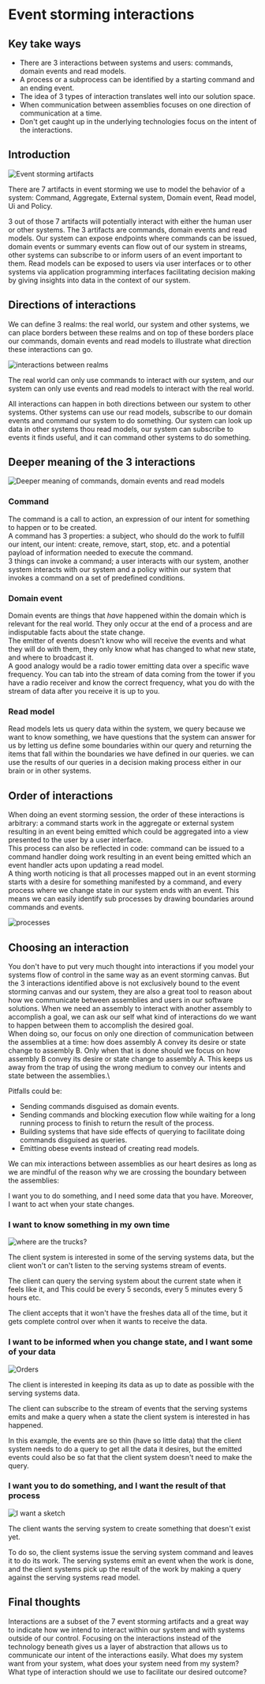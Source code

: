 # Event storming interactions


## Key take ways
  
* There are 3 interactions between systems and users: commands, domain events and read models.
* A process or a subprocess can be identified by a starting command and an ending event.
* The idea of 3 types of interaction translates well into our solution space.
* When communication between assemblies focuses on one direction of communication at a time.
* Don't get caught up in the underlying technologies focus on the intent of the interactions.

## Introduction

![Event storming artifacts](event-storming-artifacts.png)

There are 7 artifacts in event storming we use to model the behavior of a system: Command, Aggregate, External system, Domain event, Read model, Ui and Policy.

3 out of those 7 artifacts will potentially interact with either the human user or other systems. The 3 artifacts are commands, domain events and read models. Our system can expose endpoints where commands can be issued, domain events or summary events can flow out of our system in streams, other systems can subscribe to or inform users of an event important to them. Read models can be exposed to users via user interfaces or to other systems via application programming interfaces facilitating decision making by giving insights into data in the context of our system.

## Directions of interactions

We can define 3 realms: the real world, our system and other systems, we can place borders between these realms and on top of these borders place our commands, domain events and read models to illustrate what direction these interactions can go.

![interactions between realms](realms-interactions.png)

The real world can only use commands to interact with our system, and our system can only use events and read models to interact with the real world.

All interactions can happen in both directions between our system to other systems. Other systems can use our read models, subscribe to our domain events and command our system to do something. Our system can look up data in other systems thou read models, our system can subscribe to events it finds useful, and it can command other systems to do something.


## Deeper meaning of the 3 interactions

![Deeper meaning of commands, domain events and read models](deeper-meaning.png)

### Command

The command is a call to action, an expression of our intent for something to happen or to be created.\
A command has 3 properties: a subject, who should do the work to fulfill our intent, our intent: create, remove, start, stop, etc. and a potential payload of information needed to execute the command.\
3 things can invoke a command; a user interacts with our system, another system interacts with our system and a policy within our system that invokes a command on a set of predefined conditions.

### Domain event

Domain events are things that *have* happened within the domain which is relevant for the real world. They only occur at the end of a process and are indisputable facts about the state change.\
The emitter of events doesn't know who will receive the events and what they will do with them, they only know what has changed to what new state, and where to broadcast it.\
A good analogy would be a radio tower emitting data over a specific wave frequency. You can tab into the stream of data coming from the tower if you have a radio receiver and know the correct frequency, what you do with the stream of data after you receive it is up to you.

### Read model

Read models lets us query data within the system, we query because we want to know something, we have questions that the system can answer for us by letting us define some boundaries within our query and returning the items that fall within the boundaries we have defined in our queries. we can use the results of our queries in a decision making process either in our brain or in other systems.

## Order of interactions

When doing an event storming session, the order of these interactions is arbitrary: a command starts work in the aggregate or external system resulting in an event being emitted which could be aggregated into a view presented to the user by a user interface.\
This process can also be reflected in code: command can be issued to a command handler doing work resulting in an event being emitted which an event handler acts upon updating a read model.\
A thing worth noticing is that all processes mapped out in an event storming starts with a desire for something manifested by a command, and every process where we change state in our system ends with an event. This means we can easily identify sub processes by drawing boundaries around commands and events.

![processes](processes.png)

## Choosing an interaction

You don't have to put very much thought into interactions if you model your systems flow of control in the same way as an event storming canvas. But the 3 interactions identified above is not exclusively bound to the event storming canvas and our system, they are also a great tool to reason about how we communicate between assemblies and users in our software solutions. When we need an assembly to interact with another assembly to accomplish a goal, we can ask our self what kind of interactions do we want to happen between them to accomplish the desired goal.\
When doing so, our focus on only one direction of communication between the assemblies at a time: how does assembly A convey its desire or state change to assembly B. Only when that is done should we focus on how assembly B convey its desire or state change to assembly A. This keeps us away from the trap of using the wrong medium to convey our intents and state between the assemblies.\

Pitfalls could be:

* Sending commands disguised as domain events.
* Sending commands and blocking execution flow while waiting for a long running process to finish to return the result of the process.
* Building systems that have side effects of querying to facilitate doing commands disguised as queries.
* Emitting obese events instead of creating read models.

We can mix interactions between assemblies as our heart desires as long as we are mindful of the reason why we are crossing the boundary between the assemblies:

I want you to do something, and I need some data that you have. Moreover, I want to act when your state changes.

### I want to know something in my own time

![where are the trucks?](where-are-the-trucks.png)

The client system is interested in some of the serving systems data, but the client won't or can't listen to the serving systems stream of events.

The client can query the serving system about the current state when it feels like it, and This could be every 5 seconds, every 5 minutes every 5 hours etc.

The client accepts that it won't have the freshes data all of the time, but it gets complete control over when it wants to receive the data.


### I want to be informed when you change state, and I want some of your data

![Orders](orders.png)

The client is interested in keeping its data as up to date as possible with the serving systems data. 

The client can subscribe to the stream of events that the serving systems emits and make a query when a state the client system is interested in has happened. 

In this example, the events are so thin (have so little data) that the client system needs to do a query to get all the data it desires, but the emitted events could also be so fat that the client system doesn't need to make the query.

### I want you to do something, and I want the result of that process

![I want a sketch](i-want-a-sketch.png)

The client wants the serving system to create something that doesn't exist yet.

To do so, the client systems issue the serving system command and leaves it to do its work. The serving systems emit an event when the work is done, and the client systems pick up the result of the work by making a query against the serving systems read model.

## Final thoughts

Interactions are a subset of the 7 event storming artifacts and a great way to indicate how we intend to interact within our system and with systems outside of our control. Focusing on the interactions instead of the technology beneath gives us a layer of abstraction that allows us to communicate our intent of the interactions easily. What does my system want from your system, what does your system need from my system? What type of interaction should we use to facilitate our desired outcome?